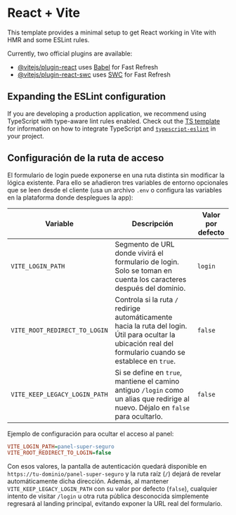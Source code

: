 # React + Vite

This template provides a minimal setup to get React working in Vite with HMR and some ESLint rules.

Currently, two official plugins are available:

- [@vitejs/plugin-react](https://github.com/vitejs/vite-plugin-react/blob/main/packages/plugin-react) uses [Babel](https://babeljs.io/) for Fast Refresh
- [@vitejs/plugin-react-swc](https://github.com/vitejs/vite-plugin-react/blob/main/packages/plugin-react-swc) uses [SWC](https://swc.rs/) for Fast Refresh

## Expanding the ESLint configuration

If you are developing a production application, we recommend using TypeScript with type-aware lint rules enabled. Check out the [TS template](https://github.com/vitejs/vite/tree/main/packages/create-vite/template-react-ts) for information on how to integrate TypeScript and [`typescript-eslint`](https://typescript-eslint.io) in your project.

## Configuración de la ruta de acceso

El formulario de login puede exponerse en una ruta distinta sin modificar la lógica existente. Para ello se añadieron tres variables de entorno opcionales que se leen desde el cliente (usa un archivo `.env` o configura las variables en la plataforma donde desplegues la app):

| Variable | Descripción | Valor por defecto |
| --- | --- | --- |
| `VITE_LOGIN_PATH` | Segmento de URL donde vivirá el formulario de login. Solo se toman en cuenta los caracteres después del dominio. | `login` |
| `VITE_ROOT_REDIRECT_TO_LOGIN` | Controla si la ruta `/` redirige automáticamente hacia la ruta del login. Útil para ocultar la ubicación real del formulario cuando se establece en `true`. | `false` |
| `VITE_KEEP_LEGACY_LOGIN_PATH` | Si se define en `true`, mantiene el camino antiguo `/login` como un alias que redirige al nuevo. Déjalo en `false` para ocultarlo. | `false` |

Ejemplo de configuración para ocultar el acceso al panel:

```ini
VITE_LOGIN_PATH=panel-super-seguro
VITE_ROOT_REDIRECT_TO_LOGIN=false
```

Con esos valores, la pantalla de autenticación quedará disponible en `https://tu-dominio/panel-super-seguro` y la ruta raíz (`/`) dejará de revelar automáticamente dicha dirección. Además, al mantener `VITE_KEEP_LEGACY_LOGIN_PATH` con su valor por defecto (`false`), cualquier intento de visitar `/login` u otra ruta pública desconocida simplemente regresará al landing principal, evitando exponer la URL real del formulario.
